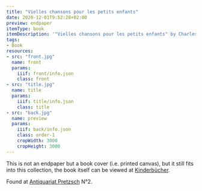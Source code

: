 ```yaml
---
title: "Vielles chansons pour les petits enfants"
date: 2020-12-01T9:52:28+02:00
preview: endpaper
itemType: book
itemDescription: '"Vielles chansons pour les petits enfants" by Charles-Marie Widor and Louis Maurice Boutet de Monvel, published around 1884 by E. Plon, Nourrit et Cie., Paris. <a class="worldcat" href="http://www.worldcat.org/oclc/971014633">&nbsp;</a>'
tags:
- Book
resources:
- src: "front.jpg"
  name: front
  params:
    iiif: front/info.json
    class: front
- src: "title.jpg"
  name: title
  params:
    iiif: title/info.json
    class: title
- src: "back.jpg"
  name: preview
  params:
    iiif: back/info.json
    class: order-1
    cropWidth: 3000
    cropHeight: 3000
---
```


This is not an endpaper but a book cover (i.e. printed canvas), but it still fits into this collection,<!--more--> the book itself can be viewed at [Kinderbücher](https://xn--kinderbcher-zhb.projektemacher.org/post/vieilles-chansons-et-rondes).

Found at [Antiquariat Pretzsch](https://antiquariat-pretzsch.de/) N°2.
